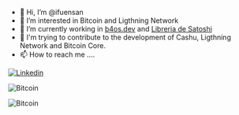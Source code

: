 - 👋 Hi, I’m @ifuensan
- 👀 I’m interested in Bitcoin and Ligthning Network
- 🌱 I’m currently working in [b4os.dev](https://b4os.dev) and [Libreria de Satoshi](https://www.libreriadesatoshi.com)
- 💞️ I'm trying to contribute to the development of Cashu, Ligthning Network and Bitcoin Core.
- 📫 How to reach me ....

[![Linkedin](https://img.shields.io/badge/LinkedIn-blue?style=for-the-badge&logo=linkedin&logoColor=white)](https://www.linkedin.com/in/ivanfuentessanchez/)

![Bitcoin](https://img.shields.io/badge/Bitcoin-000?style=for-the-badge&logo=bitcoin&logoColor=white)

![Bitcoin](https://img.shields.io/badge/Bitcoin_Core-Great)

<!---
ifuensan/ifuensan is a ✨ special ✨ repository because its `README.md` (this file) appears on your GitHub profile.
You can click the Preview link to take a look at your changes.
--->
